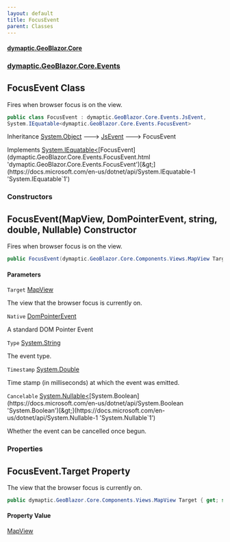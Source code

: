 ```yaml
---
layout: default
title: FocusEvent
parent: Classes
---
```

#### [dymaptic.GeoBlazor.Core](index.html 'index')
### [dymaptic.GeoBlazor.Core.Events](index.html#dymaptic.GeoBlazor.Core.Events 'dymaptic.GeoBlazor.Core.Events')

## FocusEvent Class

Fires when browser focus is on the view.

```csharp
public class FocusEvent : dymaptic.GeoBlazor.Core.Events.JsEvent,
System.IEquatable<dymaptic.GeoBlazor.Core.Events.FocusEvent>
```

Inheritance [System.Object](https://docs.microsoft.com/en-us/dotnet/api/System.Object 'System.Object') &#129106; [JsEvent](dymaptic.GeoBlazor.Core.Events.JsEvent.html 'dymaptic.GeoBlazor.Core.Events.JsEvent') &#129106; FocusEvent

Implements [System.IEquatable&lt;](https://docs.microsoft.com/en-us/dotnet/api/System.IEquatable-1 'System.IEquatable`1')[FocusEvent](dymaptic.GeoBlazor.Core.Events.FocusEvent.html 'dymaptic.GeoBlazor.Core.Events.FocusEvent')[&gt;](https://docs.microsoft.com/en-us/dotnet/api/System.IEquatable-1 'System.IEquatable`1')
### Constructors

<a name='dymaptic.GeoBlazor.Core.Events.FocusEvent.FocusEvent(dymaptic.GeoBlazor.Core.Components.Views.MapView,dymaptic.GeoBlazor.Core.Events.DomPointerEvent,string,double,System.Nullable_bool_)'></a>

## FocusEvent(MapView, DomPointerEvent, string, double, Nullable<bool>) Constructor

Fires when browser focus is on the view.

```csharp
public FocusEvent(dymaptic.GeoBlazor.Core.Components.Views.MapView Target, dymaptic.GeoBlazor.Core.Events.DomPointerEvent Native, string Type, double Timestamp, System.Nullable<bool> Cancelable);
```
#### Parameters

<a name='dymaptic.GeoBlazor.Core.Events.FocusEvent.FocusEvent(dymaptic.GeoBlazor.Core.Components.Views.MapView,dymaptic.GeoBlazor.Core.Events.DomPointerEvent,string,double,System.Nullable_bool_).Target'></a>

`Target` [MapView](dymaptic.GeoBlazor.Core.Components.Views.MapView.html 'dymaptic.GeoBlazor.Core.Components.Views.MapView')

The view that the browser focus is currently on.

<a name='dymaptic.GeoBlazor.Core.Events.FocusEvent.FocusEvent(dymaptic.GeoBlazor.Core.Components.Views.MapView,dymaptic.GeoBlazor.Core.Events.DomPointerEvent,string,double,System.Nullable_bool_).Native'></a>

`Native` [DomPointerEvent](dymaptic.GeoBlazor.Core.Events.DomPointerEvent.html 'dymaptic.GeoBlazor.Core.Events.DomPointerEvent')

A standard DOM Pointer Event

<a name='dymaptic.GeoBlazor.Core.Events.FocusEvent.FocusEvent(dymaptic.GeoBlazor.Core.Components.Views.MapView,dymaptic.GeoBlazor.Core.Events.DomPointerEvent,string,double,System.Nullable_bool_).Type'></a>

`Type` [System.String](https://docs.microsoft.com/en-us/dotnet/api/System.String 'System.String')

The event type.

<a name='dymaptic.GeoBlazor.Core.Events.FocusEvent.FocusEvent(dymaptic.GeoBlazor.Core.Components.Views.MapView,dymaptic.GeoBlazor.Core.Events.DomPointerEvent,string,double,System.Nullable_bool_).Timestamp'></a>

`Timestamp` [System.Double](https://docs.microsoft.com/en-us/dotnet/api/System.Double 'System.Double')

Time stamp (in milliseconds) at which the event was emitted.

<a name='dymaptic.GeoBlazor.Core.Events.FocusEvent.FocusEvent(dymaptic.GeoBlazor.Core.Components.Views.MapView,dymaptic.GeoBlazor.Core.Events.DomPointerEvent,string,double,System.Nullable_bool_).Cancelable'></a>

`Cancelable` [System.Nullable&lt;](https://docs.microsoft.com/en-us/dotnet/api/System.Nullable-1 'System.Nullable`1')[System.Boolean](https://docs.microsoft.com/en-us/dotnet/api/System.Boolean 'System.Boolean')[&gt;](https://docs.microsoft.com/en-us/dotnet/api/System.Nullable-1 'System.Nullable`1')

Whether the event can be cancelled once begun.
### Properties

<a name='dymaptic.GeoBlazor.Core.Events.FocusEvent.Target'></a>

## FocusEvent.Target Property

The view that the browser focus is currently on.

```csharp
public dymaptic.GeoBlazor.Core.Components.Views.MapView Target { get; set; }
```

#### Property Value
[MapView](dymaptic.GeoBlazor.Core.Components.Views.MapView.html 'dymaptic.GeoBlazor.Core.Components.Views.MapView')

